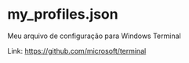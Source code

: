 # my_profiles.json
Meu arquivo de configuração para Windows Terminal

Link: https://github.com/microsoft/terminal
